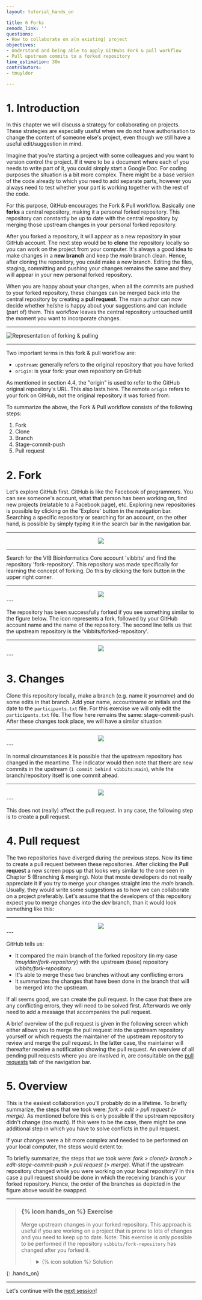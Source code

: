 ```yaml
---
layout: tutorial_hands_on

title: 6 Forks
zenodo_link: ''
questions:
- How to collaborate on a(n existing) project
objectives:
- Understand and being able to apply GitHubs Fork & pull workflow
- Pull upstream commits to a forked repository
time_estimation: 30m
contributors:
- tmuylder

---
```



# 1. Introduction
In this chapter we will discuss a strategy for collaborating on projects. These strategies are especially useful when we do not have authorisation to change the content of someone else's project, even though we still have a useful edit/suggestion in mind.  

Imagine that you're starting a project with some colleagues and you want to version control the project. If it were to be a document where each of you needs to write part of it, you could simply start a Google Doc. For coding purposes the situation is a bit more complex. There might be a base version of the code already to which you need to add separate parts, however you always need to test whether your part is working together with the rest of the code. 

For this purpose, GitHub encourages the Fork & Pull workflow. Basically one **forks** a central repository, making it a personal forked repository. This repository can constantly be up to date with the central repository by merging those upstream changes in your personal forked repository.  

After you forked a repository, it will appear as a new repository in your GitHub account. The next step would be to **clone** the repository locally so you can work on the project from your computer. It's always a good idea to make changes in a **new branch** and keep the *main* branch clean. Hence, after cloning the repository, you could make a new branch. Editing the files, staging, committing and pushing your changes remains the same and they will appear in your new personal forked repository. 

When you are happy about your changes, when all the commits are pushed to your forked repository, these changes can be merged back into the central repository by creating a **pull request**. The main author can now decide whether he/she is happy about your suggestions and can include (part of) them. This workflow leaves the central repository untouched untill the moment you want to incorporate changes.

---

![Representation of forking & pulling](../../images/fork_pull.png)

---


Two important terms in this fork & pull workflow are:
- `upstream`: generally refers to the original repository that you have forked
- `origin`: is your fork: your own repository on GitHub  

As mentioned in section 4.4, the "origin" is used to refer to the GitHub original repository's URL. This also lasts here. The remote `origin` refers to your fork on GitHub, not the original repository it was forked from. 

To summarize the above, the Fork & Pull workflow consists of the following steps:
1. Fork
2. Clone
3. Branch
4. Stage-commit-push
5. Pull request

# 2. Fork
Let's explore GitHub first. GitHub is like the Facebook of programmers. You can see someone's account, what that person has been working on, find new projects (relatable to a Facebook page), etc. Exploring new repositories is possible by clicking on the 'Explore' button in the navigation bar. Searching a specific repository or searching for an account, on the other hand, is possible by simply typing it in the search bar in the navigation bar. 

---
<center><img src="../../images/nav-bar.PNG" /></center>

---

Search for the VIB Bioinformatics Core account 'vibbits' and find the repository 'fork-repository'. This repository was made specifically for learning the concept of forking. Do this by clicking the fork button in the upper right corner.

---
<center><img src="../../images/fork-button.PNG" /></center>
---


The repository has been successfully forked if you see something similar to the figure below. The icon represents a fork, followed by your GitHub account name and the name of the repository. The second line tells us that the upstream repository is the 'vibbits/forked-repository'. 

---

<center><img src="../../images/forked-repository.PNG" /></center>
---


# 3. Changes
Clone this repository locally, make a branch (e.g. name it *yourname*) and do some edits in that branch. Add your name, accountname or initials and the date to the `participants.txt` file. For this exercise we will only edit the `participants.txt` file. The flow here remains the same: stage-commit-push. After these changes took place, we will have a similar situation 

---

<center><img src="../../images/edited-forked-repository.PNG" /></center>
---


In normal circumstances it is possible that the upstream repository has changed in the meantime. The indicator would then note that there are new commits in the upstream (`1 commit behind vibbits:main`), while the branch/repository itself is one commit ahead.  

---

<center><img src="../../images/forked-repository-ahead.PNG" /></center>
---

This does not (really) affect the pull request. In any case, the following step is to create a pull request.

# 4. Pull request
The two repositories have diverged during the previous steps. Now its time to create a pull request between these repositories. After clicking the **Pull request** a new screen pops up that looks very similar to the one seen in Chapter 5 (Branching & merging). Note that moste developers do not really appreciate it if you try to merge your changes straight into the *main* branch. Usually, they would write some suggestions as to how we can collaborate on a project preferably. Let's assume that the developers of this repository expect you to merge changes into the *dev* branch, than it would look something like this:

---

<center><img src="../../images/forked-pull-request.PNG" /></center>
---

GitHub tells us:
- It compared the main branch of the forked repository (in my case *tmuylder/fork-repository*) with the upstream (base) repository *vibbits/fork-repository*. 
- It's able to merge these two branches without any conflicting errors
- It summarizes the changes that have been done in the branch that will be merged into the upstream.  

If all seems good, we can create the pull request. In the case that there are any conflicting errors, they will need to be solved first. Afterwards we only need to add a message that accompanies the pull request. 

A brief overview of the pull request is given in the following screen which either allows you to merge the pull request into the upstream repository yourself or which requests the maintainer of the upstream repository to review and merge the pull request. In the latter case, the maintainer will thereafter receive a notification showing the pull request. An overview of all pending pull requests where you are involved in, are consultable on the [pull requests](https://github.com/pulls) tab of the navigation bar.   


# 5. Overview
This is the easiest collaboration you'll probably do in a lifetime. To briefly summarize, the steps that we took were: *fork > edit > pull request (> merge)*. As mentioned before this is only possible if the upstream repository didn't change (too much). If this were to be the case, there might be one additional step in which you have to solve conflicts in the pull request. 

If your changes were a bit more complex and needed to be performed on your local computer, the steps would extent to:

To briefly summarize, the steps that we took were: *fork > clone(> branch > edit-stage-commit-push > pull request (> merge)*. 
What if the upstream repository changed while you were working on your local repository? In this case a pull request should be done in which the receiving branch is your forked repository. Hence, the order of the branches as depicted in the figure above would be swapped.    



---

> ### {% icon hands_on %} Exercise 
>
> Merge upstream changes in your forked repository. This approach is useful if you are working on a project that is prone to lots of changes and you need to keep up to date. 
> Note: This exercise is only possible to be performed if the repository `vibbits/fork-repository` has changed after you forked it.  
> 
>    > <details markdown="1">
>    > <summary>{% icon solution %} Solution
>    > </summary>
>    > You need to merge any upstream changes into your version, and you can do this with a pull request on GitHub too. This time though you will need to switch the bases of the  comparison around, because the changes will be coming from the upstream version to yours. First find the following notification in your repository and click on pull request:  
>    > <center><img src="../../images/Exercise-fork-1.PNG" /></center>
>    > In my case, the order is not how it's supposed to be and the message reads: "There isn't anything to compare. vibbits:main is up to date with all commits from tmuylder:main.". Click on *switching the base* in order to insert the changes from the upstream in your forked repository.  
>    > 
>    > A message similar to the following will allow to create a pull request and subsequently merge the changes into your forked repository. 
>    > 
>    > 
>    > <center><img src="../../images/Exercise-fork-2.PNG" /></center>
>    > 
>    > 
>    > </details>
> 
{: .hands_on}

---
 

Let's continue with the [next session](https://material.bits.vib.be/topics/git-introduction/tutorials/7_gitignore/tutorial.html)!
